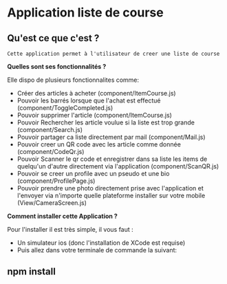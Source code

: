 # Application liste de course

## Qu'est ce que c'est ?

    Cette application permet à l'utilisateur de creer une liste de course

**Quelles sont ses fonctionnalités ?**


Elle dispo de plusieurs fonctionnalites comme:

- Créer des articles à acheter (component/ItemCourse.js)
- Pouvoir les barrés lorsque que l'achat est effectué (component/ToggleCompleted.js)
- Pouvoir supprimer l'article (component/ItemCourse.js)
- Pouvoir Rechercher les article voulue si la liste est trop grande (component/Search.js)
- Pouvoir partager ca liste directement par mail (component/Mail.js)
- Pouvoir creer un QR code avec les article comme donnée (component/CodeQr.js)
- Pouvoir Scanner le qr code et enregistrer dans sa liste les items de quelqu'un d'autre directement via l'application (component/ScanQR.js)
- Pouvoir se creer un profile avec un pseudo et une bio (component/ProfilePage.js)
- Pouvoir prendre une photo directement prise avec l'application et l'envoyer via n'importe quelle plateforme installer sur votre mobile (View/CameraScreen.js)

**Comment installer cette Application ?**


Pour l'installer il est très simple, il vous faut :

- Un simulateur ios (donc l'installation de XCode est requise)
- Puis allez dans votre terminale de commande la suivant:

## npm  install


